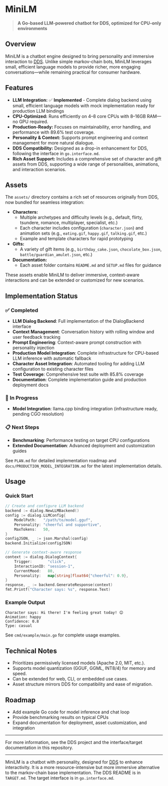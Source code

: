 # MiniLM

> **A Go-based LLM-powered chatbot for DDS, optimized for CPU-only environments**

## Overview
MiniLM is a chatbot engine designed to bring personality and immersive interaction to [DDS](https://github.com/opd-ai/DDS). Unlike simple markov-chain bots, MiniLM leverages small, efficient language models to provide richer, more engaging conversations—while remaining practical for consumer hardware.

## Features
- **LLM Integration:** ✅ **Implemented** - Complete dialog backend using small, efficient language models with mock implementation ready for production LLM bindings
- **CPU-Optimized:** Runs efficiently on 4–8 core CPUs with 8–16GB RAM—no GPU required.
- **Production-Ready:** Focuses on maintainability, error handling, and performance with 89.6% test coverage.
- **Personality & Context:** Supports prompt engineering and context management for more natural dialogue.
- **DDS Compatibility:** Designed as a drop-in enhancement for DDS, following the interface in `go.interface.md`.
- **Rich Asset Support:** Includes a comprehensive set of character and gift assets from DDS, supporting a wide range of personalities, animations, and interaction scenarios.

## Assets
The `assets/` directory contains a rich set of resources originally from DDS, now bundled for seamless integration:

- **Characters:**
	- Multiple archetypes and difficulty levels (e.g., default, flirty, tsundere, romance, multiplayer, specialist, etc.)
	- Each character includes configuration (`character.json`) and animation sets (e.g., `eating.gif`, `happy.gif`, `talking.gif`, etc.)
	- Example and template characters for rapid prototyping
- **Gifts:**
	- A variety of gift items (e.g., `birthday_cake.json`, `chocolate_box.json`, `battle/guardian_amulet.json`, etc.)
- **Documentation:**
	- Each asset folder contains `README.md` and `SETUP.md` files for guidance

These assets enable MiniLM to deliver immersive, context-aware interactions and can be extended or customized for new scenarios.

## Implementation Status

### ✅ Completed
- **LLM Dialog Backend**: Full implementation of the DialogBackend interface
- **Context Management**: Conversation history with rolling window and user feedback tracking
- **Prompt Engineering**: Context-aware prompt construction with personality injection
- **Production Model Integration**: Complete infrastructure for CPU-based LLM inference with automatic fallback
- **Character Asset Integration**: Automated tooling for adding LLM configuration to existing character files
- **Test Coverage**: Comprehensive test suite with 85.8% coverage
- **Documentation**: Complete implementation guide and production deployment docs

### 🚧 In Progress  
- **Model Integration**: llama.cpp binding integration (infrastructure ready, pending CGO resolution)

### 📋 Next Steps
- **Benchmarking**: Performance testing on target CPU configurations
- **Extended Documentation**: Advanced deployment and customization guides

See `PLAN.md` for detailed implementation roadmap and `docs/PRODUCTION_MODEL_INTEGRATION.md` for the latest implementation details.

## Usage

### Quick Start
```go
// Create and configure LLM backend
backend := dialog.NewLLMBackend()
config := dialog.LLMConfig{
    ModelPath:   "/path/to/model.gguf",
    Personality: "cheerful and supportive",
    MaxTokens:   50,
}
configJSON, _ := json.Marshal(config)
backend.Initialize(configJSON)

// Generate context-aware response
context := dialog.DialogContext{
    Trigger:       "click",
    InteractionID: "session-1", 
    CurrentMood:   80,
    Personality:   map[string]float64{"cheerful": 0.9},
}
response, _ := backend.GenerateResponse(context)
fmt.Printf("Character says: %s", response.Text)
```

### Example Output
```
Character says: Hi there! I'm feeling great today! 😊
Animation: happy
Confidence: 0.8
Type: casual
```

See `cmd/example/main.go` for complete usage examples.

## Technical Notes
- Prioritizes permissively licensed models (Apache 2.0, MIT, etc.).
- Supports model quantization (GGUF, GGML, INT8/4) for memory and speed.
- Can be extended for web, CLI, or embedded use cases.
- Asset structure mirrors DDS for compatibility and ease of migration.

## Roadmap
- Add example Go code for model inference and chat loop
- Provide benchmarking results on typical CPUs
- Expand documentation for deployment, asset customization, and integration

---

For more information, see the DDS project and the interface/target documentation in this repository.

---

MiniLM is a chatbot with personality, designed for [DDS](https://github.com/opd-ai/DDS) to enhance interactivity. It is a more resource-intensive but more immersive alternative to the markov-chain base implementation. The DDS README is in `TARGET.md`. The target interface is in `go.interface.md`.